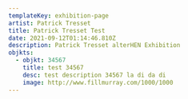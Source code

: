 ```yaml
---
templateKey: exhibition-page
artist: Patrick Tresset
title: Patrick Tresset Test
date: 2021-09-12T01:14:46.810Z
description: Patrick Tresset alterHEN Exhibition
objkts:
  - objkt: 34567
    title: test 34567
    desc: test description 34567 la di da di
    image: http://www.fillmurray.com/1000/1000
---
```

